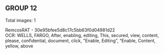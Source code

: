 ## GROUP 12
Total images: 1  

RemcosRAT - 30e95bfee5d8c17c5bb63f0d04981d22  
OCR: WELLS, FARGO, After, enabling, editing, This, secured, view, content, please, confidential, document, click, "Enable, Editing”, “Enable, Content, yellow, above  

